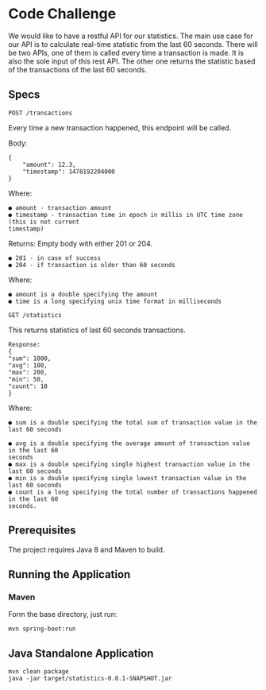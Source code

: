 # Code​ ​Challenge
We would like to have a restful API for our statistics. The main use case for our API is to
calculate real-time statistic from the last 60 seconds. There will be two APIs, one of them is
called every time a transaction is made. It is also the sole input of this rest API. The other one
returns the statistic based of the transactions of the last 60 seconds.

## Specs
````
POST /transactions
````
Every time a new transaction happened, this endpoint will be called.

Body:
```
{
    "amount": 12.3,
    "timestamp": 1478192204000
}
```

Where:
````
● amount - transaction amount
● timestamp - transaction time in epoch in millis in UTC time zone (this is not current
timestamp)
````
Returns: Empty body with either 201 or 204.
````
● 201 - in case of success
● 204 - if transaction is older than 60 seconds
````
Where:
````
● amount is a double specifying the amount
● time is a long specifying unix time format in milliseconds
````

````
GET /statistics
````
This returns statistics of last 60 seconds transactions.
```
Response:
{
"sum": 1000,
"avg": 100,
"max": 200,
"min": 50,
"count": 10
}
```
Where:
```
● sum is a double specifying the total sum of transaction value in the last 60 seconds

● avg is a double specifying the average amount of transaction value in the last 60
seconds
● max is a double specifying single highest transaction value in the last 60 seconds
● min is a double specifying single lowest transaction value in the last 60 seconds
● count is a long specifying the total number of transactions happened in the last 60
seconds.
```

## Prerequisites

The project requires Java 8 and Maven to build.

## Running the Application

### Maven
Form the base directory, just run:
```
mvn spring-boot:run
```
## Java Standalone Application
```
mvn clean package 
java -jar target/statistics-0.0.1-SNAPSHOT.jar
```